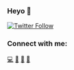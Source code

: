 ### Heyo 👋

[![Twitter Follow](https://img.shields.io/twitter/follow/codeSTACKr?color=1DA1F2&logo=twitter&style=for-the-badge)](https://twitter.com/notcxro)

### Connect with me:

[💻][website]
[🤝][linkedin]
[📸][instagram]
[🐥][twitter]

<br />


[website]: https://carocode.com
[twitter]: https://twitter.com/notcxro
[instagram]: https://instagram.com/notcxro
[linkedin]: https://www.linkedin.com/in/caroline-mendez-41a181134/
